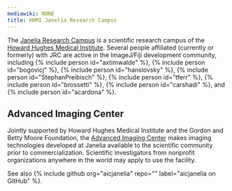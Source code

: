 ```yaml
---
mediawiki: NONE
title: HHMI Janelia Research Campus
---
```


The [Janelia Research Campus](https://www.janelia.org/) is a scientific
research campus of the
[Howard Hughes Medical Institute](https://www.hhmi.org/). Several people
affiliated (currently or formerly) with JRC are active in the ImageJ/Fiji
development community, including
{% include person id="axtimwalde" %},
{% include person id="bogovicj" %},
{% include person id="hanslovsky" %},
{% include person id="StephanPreibisch" %},
{% include person id="tferr" %},
{% include person id="brossetti" %},
{% include person id="carshadi" %},
and {% include person id="acardona" %}.

## Advanced Imaging Center

Jointly supported by Howard Hughes Medical Institute and the Gordon and Betty
Moore Foundation, the [Advanced Imaging Center](https://www.aicjanelia.org/)
makes imaging technologies developed at Janelia available to the scientific
community prior to commercialization. Scientific investigators from nonprofit
organizations anywhere in the world may apply to use the facility.

See also {% include github org="aicjanelia" repo="" label="aicjanelia on GitHub" %}.
